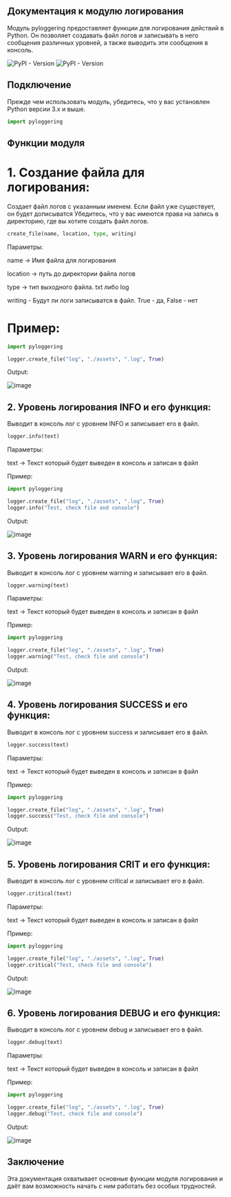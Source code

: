 ## Документация к модулю логирования
Модуль pyloggering предоставляет функции для логирования действий в Python. Он позволяет создавать файл логов и записывать в него сообщения различных уровней, а также выводить эти сообщения в консоль.


![PyPI - Version](https://img.shields.io/pypi/v/dacite?style=flat&label=dacite)
![PyPI - Version](https://img.shields.io/pypi/v/colorama?style=flat&label=colorama)


## Подключение
Прежде чем использовать модуль, убедитесь, что у вас установлен Python версии 3.x и выше.
```python
import pyloggering
```
## Функции модуля
# 1. Создание файла для логирования:
Создает файл логов с указанным именем. Если файл уже существует, он будет дописыватся
Убедитесь, что у вас имеются права на запись в директорию, где вы хотите создать файл логов.
 ```python
create_file(name, location, type, writing)
```
Параметры:

name -> Имя файла для логирования


location -> путь до директории файла логов


type -> тип выходного файла. txt либо log


writing - Будут ли логи записыватся в файл. True - да, False - нет

# Пример:
```python
import pyloggering

logger.create_file("log", "./assets", ".log", True)
```
Output:


![image](https://github.com/user-attachments/assets/46ca7094-5031-45cf-b1d9-e2c61175dabd)



## 2. Уровень логирования INFO и его функция:

Выводит в консоль лог с уровнем INFO и записывает его в файл.


```python
logger.info(text)
```
Параметры:


text -> Текст который будет выведен в консоль и записан в файл





Пример:
```python
import pyloggering

logger.create_file("log", "./assets", ".log", True)
logger.info("Test, check file and console")
```
Output:


![image](https://github.com/user-attachments/assets/8b97093e-06a2-4918-bd97-0e18875a2494)


## 3. Уровень логирования WARN и его функция:


Выводит в консоль лог с уровнем warning и записывает его в файл.

```python
logger.warning(text)
```
Параметры:


text -> Текст который будет выведен в консоль и записан в файл

Пример:


```python
import pyloggering

logger.create_file("log", "./assets", ".log", True)
logger.warning("Test, check file and console")
```
Output:


![image](https://github.com/user-attachments/assets/812c10a8-4e28-43c9-99c4-e02fce24c9d5)


## 4. Уровень логирования SUCCESS и его функция:
Выводит в консоль лог с уровнем success и записывает его в файл.

```python
logger.success(text)
```
Параметры:


text -> Текст который будет выведен в консоль и записан в файл

Пример:


```python
import pyloggering

logger.create_file("log", "./assets", ".log", True)
logger.success("Test, check file and console")
```
Output:

![image](https://github.com/user-attachments/assets/0e103fe1-865b-4427-aad1-df8b5d3446a8)


## 5. Уровень логирования CRIT и его функция:
Выводит в консоль лог с уровнем critical и записывает его в файл.

```python
logger.critical(text)
```
Параметры:


text -> Текст который будет выведен в консоль и записан в файл

Пример:


```python
import pyloggering

logger.create_file("log", "./assets", ".log", True)
logger.critical("Test, check file and console")
```
Output:

![image](https://github.com/user-attachments/assets/4ea60f10-8b9f-4356-bbc3-fa5a2d00a41d)



## 6. Уровень логирования DEBUG и его функция:
Выводит в консоль лог с уровнем debug и записывает его в файл.


```python
logger.debug(text)
```
Параметры:


text -> Текст который будет выведен в консоль и записан в файл

Пример:


```python
import pyloggering

logger.create_file("log", "./assets", ".log", True)
logger.debug("Test, check file and console")
```
Output:

![image](https://github.com/user-attachments/assets/04b52fc7-f25e-4683-9ed7-636aa2dca637)


## Заключение

Эта документация охватывает основные функции модуля логирования и даёт вам возможность начать с ним работать без особых трудностей.



